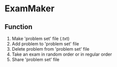 # ExamMaker  
## Function  
1. Make 'problem set' file (.txt)  
2. Add problem to 'problem set' file  
3. Delete problem from 'problem set' file  
4. Take an exam in random order or in regular order  
5. Share 'problem set' file